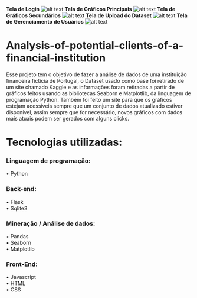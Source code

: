 <b>Tela de Login</b>
![alt text](https://i.ibb.co/t8c3b8N/Login.png)
<b>Tela de Gráficos Principais</b>
![alt text](https://i.ibb.co/SfTzDMD/Principal-1.png)
<b>Tela de Gráficos Secundários</b>
![alt text](https://i.ibb.co/3Ry3Tnw/Secundario-1.png)
<b>Tela de Upload do Dataset</b>
![alt text](https://i.ibb.co/ZB6cV4d/Upload.png)
<b>Tela de Gerenciamento de Usuários</b>
![alt text](https://i.ibb.co/Gp8skWb/Gerenciamento-de-usu-rios.png)
# Analysis-of-potential-clients-of-a-financial-institution
Esse projeto tem o objetivo de fazer a análise de dados de uma instituição financeira fictícia de Portugal, o Dataset usado como base foi retirado de um site chamado Kaggle e as informações foram retiradas a partir de gráficos feitos usando as bibliotecas Seaborn e Matplotlib, da linguagem de programação Python.
Também foi feito um site para que os gráficos estejam acessíveis sempre que um conjunto de dados atualizado estiver disponível, assim sempre que for necessário, novos gráficos com dados mais atuais podem ser gerados com alguns clicks.

<h1>Tecnologias utilizadas:<br></h1>
<h3>Linguagem de programação:<br></h3>
• Python<br>
<h3>Back-end:<br></h3>
• Flask<br>
• Sqlite3<br>
<h3>Mineração / Análise de dados:<br></h3>
• Pandas<br>
• Seaborn<br>
• Matplotlib<br>
<h3>Front-End:<br></h3>
• Javascript<br>
• HTML<br>
• CSS<br>
